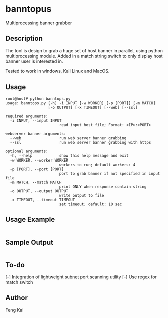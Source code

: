 # banntopus
Multiprocessing banner grabber

## Description
The tool is design to grab a huge set of host banner in parallel, using python multiprocessing module. Added in a match string switch to only display host banner user is interested in.

Tested to work in windows, Kali Linux and MacOS.

## Usage
```
root@host# python banntops.py
usage: banntops.py [-h] -i INPUT [-w WORKER] [-p [PORT]] [-m MATCH]
                   [-o OUTPUT] [-x TIMEOUT] [--web] [--ssl]

required arguments:
  -i INPUT, --input INPUT
                        read input host file; Format: <IP>:<PORT>

webserver banner arguments:
  --web                 run web server banner grabbing
  --ssl                 run web server banner grabbing with https

optional arguments:
  -h, --help            show this help message and exit
  -w WORKER, --worker WORKER
                        workers to run; default workers: 4
  -p [PORT], --port [PORT]
                        port to grab banner if not specified in input file
  -m MATCH, --match MATCH
                        print ONLY when response contain string
  -o OUTPUT, --output OUTPUT
                        write output to file
  -x TIMEOUT, --timeout TIMEOUT
                        set timeout; default: 10 sec
```

## Usage Example
```

```

## Sample Output
```

```

## To-do
[-] Integration of lightweight subnet port scanning utility
[-] Use regex for match switch

## Author
Feng Kai
